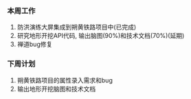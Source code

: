 ### 本周工作

1. 防洪演练大屏集成到朔黄铁路项目中(已完成)
2. 研究地形开挖API代码, 输出脑图(90%)和技术文档(70%)(延期)
3. 禅道bug修复

### 下周计划

1. 朔黄铁路项目的属性录入需求和bug
2.  输出地形开挖脑图和技术文档

